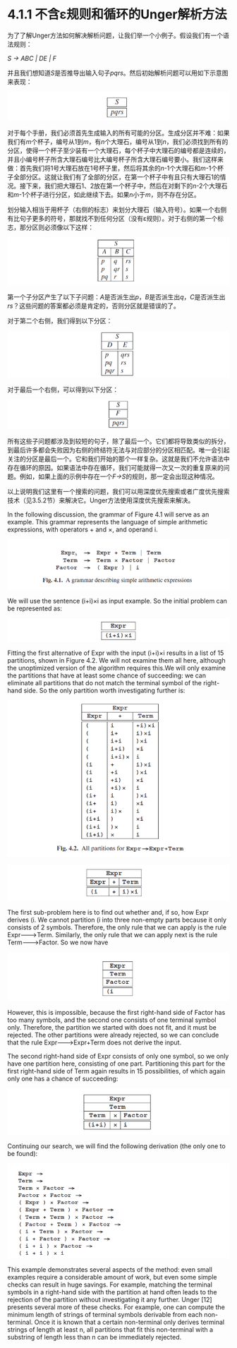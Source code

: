 # 4.1.1 不含ε规则和循环的Unger解析方法

为了了解Unger方法如何解决解析问题，让我们举一个小例子。假设我们有一个语法规则：

*S → ABC | DE | F*

并且我们想知道*S*是否推导出输入句子*pqrs*。然后初始解析问题可以用如下示意图来表现：

![图1](../../img/4.1.1_1.png)

对于每个手册，我们必须首先生成输入的所有可能的分区。生成分区并不难：如果我们有*m*个杯子，编号从1到*m*，有*n*个大理石，编号从1到*n*，我们必须找到所有的分区，使得一个杯子至少装有一个大理石，每个杯子中大理石的编号都是连续的，并且小编号杯子所含大理石编号比大编号杯子所含大理石编号要小。我们这样来做：首先我们将1号大理石放在1号杯子里，然后将其余的*n*-1个大理石和*m*-1个杯子全部分区。这就让我们有了全部的分区，在第一个杯子中有且只有大理石1的情况。接下来，我们把大理石1、2放在第一个杯子中，然后在对剩下的*n*-2个大理石和*m*-1个杯子进行分区，如此继续下去。如果*n*小于*m*，则不存在分区。

划分输入相当于用杯子（右侧的标志）来划分大理石（输入符号）。如果一个右侧有比句子更多的符号，那就找不到任何分区（没有ε规则）。对于右侧的第一个标志，那分区则必须像以下这样：

![图2](../../img/4.1.1_2.png)

第一个子分区产生了以下子问题：*A*是否派生出*p*，*B*是否派生出*q*，*C*是否派生出*rs*？这些问题的答案都必须是肯定的，否则分区就是错误的了。

对于第二个右侧，我们得到以下分区：

![图3](../../img/4.1.1_3.png)

对于最后一个右侧，可以得到以下分区：

![图4](../../img/4.1.1_4.png)

所有这些子问题都涉及到较短的句子，除了最后一个。它们都将导致类似的拆分，到最后许多都会失败因为右侧的终结符无法与对应部分的分区相匹配。唯一会引起关注的分区是最后一个。它和我们开始的那个一样复杂。这就是我们不允许语法中存在循环的原因。如果语法中存在循环，我们可能就得一次又一次的重复原来的问题。例如，如果上面的示例中存在一个*F→S*的规则，那一定会出现这种情况。

以上说明我们这里有一个搜索的问题，我们可以用深度优先搜索或者广度优先搜索技术（见3.5.2节）来解决它。Unger方法使用深度优先搜索来解决。

In the following discussion, the grammar of Figure 4.1 will serve as an example. This grammar represents the language of simple arithmetic expressions, with operators + and ×, and operand i.

![图5](../../img/4.1.1_5-Fig.4.1.png)

We will use the sentence (i+i)×i as input example. So the initial problem can be represented as:

![图6](../../img/4.1.1_6.png)

Fitting the first alternative of Expr with the input (i+i)×i results in a list of 15 partitions, shown in Figure 4.2. We will not examine them all here, although the unoptimized version of the algorithm requires this.We will only examine the partitions that have at least some chance of succeeding: we can eliminate all partitions that do not match the terminal symbol of the right-hand side. So the only partition worth investigating further is:

![图7](../../img/4.1.1_7-Fig.4.2.png)

![图8](../../img/4.1.1_8.png)

The first sub-problem here is to find out whether and, if so, how Expr derives (i. We cannot partition (i into three non-empty parts because it only consists of 2 symbols. Therefore, the only rule that we can apply is the rule Expr--->Term. Similarly, the only rule that we can apply next is the rule Term--->Factor. So we now have

![图9](../../img/4.1.1_9.png)

However, this is impossible, because the first right-hand side of Factor has too many symbols, and the second one consists of one terminal symbol only. Therefore, the partition we started with does not fit, and it must be rejected. The other partitions were already rejected, so we can conclude that the rule Expr--->Expr+Term does not derive the input.

The second right-hand side of Expr consists of only one symbol, so we only have one partition here, consisting of one part. Partitioning this part for the first right-hand side of Term again results in 15 possibilities, of which again only one has a chance of succeeding:

![图10](../../img/4.1.1_10.png)

Continuing our search, we will find the following derivation (the only one to be found):

![图11](../../img/4.1.1_11.png)

This example demonstrates several aspects of the method: even small examples require a considerable amount of work, but even some simple checks can result in huge savings. For example, matching the terminal symbols in a right-hand side with the partition at hand often leads to the rejection of the partition without investigating it any further. Unger [12] presents several more of these checks. For example, one can compute the minimum length of strings of terminal symbols derivable from each non-terminal. Once it is known that a certain non-terminal only derives terminal strings of length at least n, all partitions that fit this non-terminal with a substring of length less than n can be immediately rejected.